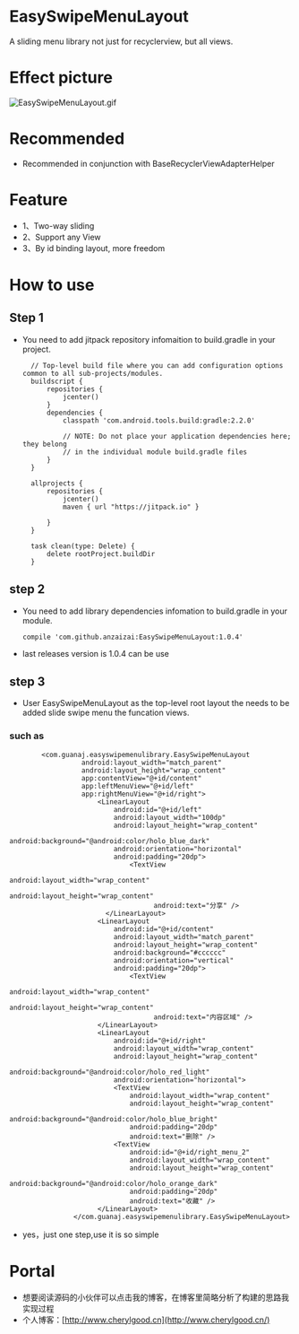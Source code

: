 # EasySwipeMenuLayout
A sliding menu library not just for recyclerview, but all views.
# Effect picture
![EasySwipeMenuLayout.gif](http://upload-images.jianshu.io/upload_images/1811893-e1aa5b2f36f1caf5.gif?imageMogr2/auto-orient/strip)

# Recommended

- Recommended in conjunction with BaseRecyclerViewAdapterHelper

# Feature

- 1、Two-way sliding
- 2、Support any View
- 3、By id binding layout, more freedom

# How to use
## Step 1

- You need to add jitpack repository infomaition to build.gradle in your project.
        
        // Top-level build file where you can add configuration options common to all sub-projects/modules.
        buildscript {
            repositories {
                jcenter()
            }
            dependencies {
                classpath 'com.android.tools.build:gradle:2.2.0'
        
                // NOTE: Do not place your application dependencies here; they belong
                // in the individual module build.gradle files
            }
        }
        
        allprojects {
            repositories {
                jcenter()
                maven { url "https://jitpack.io" }
        
            }
        }
        
        task clean(type: Delete) {
            delete rootProject.buildDir
        }

## step 2

- You need to add library dependencies infomation to build.gradle in your module.

      compile 'com.github.anzaizai:EasySwipeMenuLayout:1.0.4'

- last releases version is 1.0.4 can be use

## step 3
- User EasySwipeMenuLayout as the top-level root layout the needs to be added slide swipe menu the funcation views.
 
### such as
            <com.guanaj.easyswipemenulibrary.EasySwipeMenuLayout
                      android:layout_width="match_parent"
                      android:layout_height="wrap_content"
                      app:contentView="@+id/content"
                      app:leftMenuView="@+id/left"
                      app:rightMenuView="@+id/right">
                          <LinearLayout
                              android:id="@+id/left"
                              android:layout_width="100dp"
                              android:layout_height="wrap_content"
                              android:background="@android:color/holo_blue_dark"
                              android:orientation="horizontal"
                              android:padding="20dp">
                                  <TextView
                                        android:layout_width="wrap_content"
                                        android:layout_height="wrap_content"
                                        android:text="分享" />
                            </LinearLayout>
                          <LinearLayout
                              android:id="@+id/content"
                              android:layout_width="match_parent"
                              android:layout_height="wrap_content"
                              android:background="#cccccc"
                              android:orientation="vertical"
                              android:padding="20dp">
                                  <TextView
                                        android:layout_width="wrap_content"
                                        android:layout_height="wrap_content"
                                        android:text="内容区域" />
                          </LinearLayout>
                          <LinearLayout
                              android:id="@+id/right"
                              android:layout_width="wrap_content"
                              android:layout_height="wrap_content"
                              android:background="@android:color/holo_red_light"
                              android:orientation="horizontal">
                              <TextView
                                  android:layout_width="wrap_content"
                                  android:layout_height="wrap_content"
                                  android:background="@android:color/holo_blue_bright"
                                  android:padding="20dp"
                                  android:text="删除" />
                              <TextView
                                  android:id="@+id/right_menu_2"
                                  android:layout_width="wrap_content"
                                  android:layout_height="wrap_content"
                                  android:background="@android:color/holo_orange_dark"
                                  android:padding="20dp"
                                  android:text="收藏" />
                          </LinearLayout>
                    </com.guanaj.easyswipemenulibrary.EasySwipeMenuLayout>

- yes，just one step,use it is so simple
# Portal
- 想要阅读源码的小伙伴可以点击我的博客，在博客里简略分析了构建的思路我实现过程
- 个人博客：[http://www.cherylgood.cn](http://www.cherylgood.cn/)
